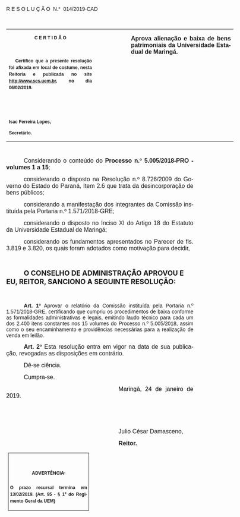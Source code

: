 <body lang=PT-BR link=blue vlink=purple style='tab-interval:35.4pt'>

<div class=WordSection1>

<p class=MsoTitle><span style='font-family:"Arial","sans-serif";mso-bidi-font-family:
"Times New Roman";mso-ansi-language:PT-BR;mso-no-proof:yes'>R E S O L U Ç Ã
O<span style='mso-spacerun:yes'>  </span>N.</span><span style='font-family:
Symbol;mso-ascii-font-family:Arial;mso-hansi-font-family:Arial;mso-ansi-language:
PT-BR;mso-char-type:symbol;mso-symbol-font-family:Symbol;mso-no-proof:yes'><span
style='mso-char-type:symbol;mso-symbol-font-family:Symbol'>°</span></span><span
style='font-family:"Arial","sans-serif";mso-bidi-font-family:"Times New Roman";
mso-ansi-language:PT-BR;mso-no-proof:yes'><span style='mso-spacerun:yes'> 
</span>014/2019-CAD<o:p></o:p></span></p>

<p class=BodyText21><span style='font-size:10.0pt;font-family:"Arial","sans-serif";
mso-bidi-font-family:"Times New Roman";mso-no-proof:yes'><o:p>&nbsp;</o:p></span></p>

<table class=MsoNormalTable border=0 cellspacing=0 cellpadding=0 width=612
 style='width:459.0pt;border-collapse:collapse;mso-padding-alt:0cm 5.4pt 0cm 5.4pt'>
 <tr style='mso-yfti-irow:0;mso-yfti-firstrow:yes;mso-yfti-lastrow:yes'>
  <td width=234 valign=top style='width:175.5pt;padding:0cm 5.4pt 0cm 5.4pt'>
  <p class=MsoNormal align=center style='text-align:center;layout-grid-mode:
  char'><b style='mso-bidi-font-weight:normal'><span style='font-size:9.0pt;
  mso-bidi-font-size:10.0pt;font-family:"Arial","sans-serif";mso-bidi-font-family:
  "Times New Roman";mso-no-proof:yes'>C E R T I D Ã O<o:p></o:p></span></b></p>
  <p class=MsoNormal align=center style='text-align:center;layout-grid-mode:
  char'><b style='mso-bidi-font-weight:normal'><span style='font-size:9.0pt;
  mso-bidi-font-size:10.0pt;font-family:"Arial","sans-serif";mso-bidi-font-family:
  "Times New Roman";mso-no-proof:yes'><o:p>&nbsp;</o:p></span></b></p>
  <p class=MsoNormal style='text-align:justify;line-height:150%'><b
  style='mso-bidi-font-weight:normal'><span style='font-size:9.0pt;line-height:
  150%;font-family:"Arial","sans-serif";mso-bidi-font-family:"Times New Roman";
  mso-no-proof:yes'><span style='mso-spacerun:yes'>   </span>Certifico que a
  presente resolução foi afixada em local de costume, nesta Reitoria e
  publicada no site<span style='color:blue'> </span><a
  href="http://www.scs.uem.br/"><span style='text-decoration:none;text-underline:
  none'>http://www.scs.uem.br</span></a>, no dia</span></b><b style='mso-bidi-font-weight:
  normal'><span style='font-size:9.0pt;mso-bidi-font-size:10.0pt;line-height:
  150%;font-family:"Arial","sans-serif";mso-bidi-font-family:"Times New Roman";
  mso-no-proof:yes'> 06/02/2019.<o:p></o:p></span></b></p>
  <p class=MsoNormal><b style='mso-bidi-font-weight:normal'><span
  style='font-size:9.0pt;mso-bidi-font-size:10.0pt;font-family:"Arial","sans-serif";
  mso-bidi-font-family:"Times New Roman";mso-no-proof:yes'><o:p>&nbsp;</o:p></span></b></p>
  <p class=MsoNormal><b style='mso-bidi-font-weight:normal'><span
  style='font-size:9.0pt;mso-bidi-font-size:10.0pt;font-family:"Arial","sans-serif";
  mso-bidi-font-family:"Times New Roman";mso-no-proof:yes'><o:p>&nbsp;</o:p></span></b></p>
  <p class=MsoNormal><b style='mso-bidi-font-weight:normal'><span
  style='font-size:9.0pt;mso-bidi-font-size:10.0pt;font-family:"Arial","sans-serif";
  mso-bidi-font-family:"Times New Roman";mso-no-proof:yes'>Isac Ferreira Lopes,<o:p></o:p></span></b></p>
  <p class=MsoNormal><b style='mso-bidi-font-weight:normal'><span
  style='font-size:9.0pt;mso-bidi-font-size:10.0pt;font-family:"Arial","sans-serif";
  mso-bidi-font-family:"Times New Roman";mso-no-proof:yes'>Secretário.<o:p></o:p></span></b></p>
  </td>
  <td width=85 valign=top style='width:63.8pt;padding:0cm 5.4pt 0cm 5.4pt'>
  <p class=MsoNormal style='margin-right:-5.4pt'><b><span style='font-size:
  12.0pt;mso-bidi-font-size:10.0pt;font-family:"Arial","sans-serif";mso-bidi-font-family:
  "Times New Roman";mso-no-proof:yes'><o:p>&nbsp;</o:p></span></b></p>
  </td>
  <td width=293 valign=top style='width:219.7pt;padding:0cm 5.4pt 0cm 5.4pt'>
  <p class=MsoNormal style='text-align:justify'><b><span style='font-size:12.0pt;
  font-family:"Arial","sans-serif";mso-no-proof:yes'>Aprova alienação e baixa
  de bens patrimoniais da Universidade Estadual de Maringá.</span></b><b><span
  style='font-size:12.0pt;font-family:"Arial","sans-serif";mso-bidi-font-family:
  "Times New Roman";mso-no-proof:yes'><o:p></o:p></span></b></p>
  </td>
 </tr>
</table>

<p class=BodyText21><span style='font-size:8.0pt;font-family:"Arial","sans-serif";
mso-bidi-font-family:"Times New Roman";mso-no-proof:yes'><o:p>&nbsp;</o:p></span></p>

<p class=MsoNormal style='margin-bottom:2.0pt;text-align:justify;text-indent:
35.45pt'><span style='font-size:12.0pt;mso-bidi-font-size:10.0pt;font-family:
"Arial","sans-serif";mso-bidi-font-family:"Times New Roman"'>Considerando o conteúdo
do <b style='mso-bidi-font-weight:normal'>Processo n.º 5.005/2018-PRO - volumes
<span class=GramE>1</span> a 15</b>;<o:p></o:p></span></p>

<p class=MsoNormal style='margin-bottom:2.0pt;text-align:justify;text-indent:
35.45pt'><span class=GramE><span style='font-size:12.0pt;mso-bidi-font-size:
10.0pt;font-family:"Arial","sans-serif";mso-bidi-font-family:"Times New Roman"'>considerando</span></span><span
style='font-size:12.0pt;mso-bidi-font-size:10.0pt;font-family:"Arial","sans-serif";
mso-bidi-font-family:"Times New Roman"'> o disposto na Resolução n.º 8.726/2009
do Governo do Estado do Paraná, Item 2.6 que trata da desincorporação de bens
públicos;<o:p></o:p></span></p>

<p class=MsoNormal style='margin-bottom:2.0pt;text-align:justify;text-indent:
35.45pt'><span class=GramE><span style='font-size:12.0pt;mso-bidi-font-size:
10.0pt;font-family:"Arial","sans-serif";mso-bidi-font-family:"Times New Roman"'>considerando</span></span><span
style='font-size:12.0pt;mso-bidi-font-size:10.0pt;font-family:"Arial","sans-serif";
mso-bidi-font-family:"Times New Roman"'> a manifestação dos integrantes da Comissão
instituída pela Portaria n.º 1.571/2018-GRE;<o:p></o:p></span></p>

<p class=MsoNormal style='text-align:justify;text-indent:35.45pt'><span
style='font-size:12.0pt;font-family:"Arial","sans-serif";mso-no-proof:yes'>considerando
o disposto no Inciso XI do Artigo 18 do Estatuto da Universidade Estadual de
Maringá;<o:p></o:p></span></p>

<p class=MsoNormal style='text-align:justify;text-indent:35.45pt'><span
style='font-size:12.0pt;font-family:"Arial","sans-serif";mso-no-proof:yes'>considerando
os fundamentos apresentados no Parecer de fls. 3.819 e 3.820, os quais foram
adotados como motivação para decidir,<o:p></o:p></span></p>

<p class=MsoNormal style='margin-bottom:2.0pt;text-align:justify;text-indent:
35.45pt;mso-layout-grid-align:none;text-autospace:none'><span style='font-size:
12.0pt;font-family:"Arial","sans-serif"'><o:p>&nbsp;</o:p></span></p>

<p class=MsoBodyTextIndent style='text-indent:35.45pt'><b style='mso-bidi-font-weight:
normal'><span lang=X-NONE style='font-size:14.0pt;mso-no-proof:yes'>O CONSELHO DE
ADMINISTRAÇÃO APROVOU E EU, REITOR, SANCIONO A SEGUINTE RESOLUÇÃO:<o:p></o:p></span></b></p>

<p class=MsoBodyTextIndent style='text-indent:35.45pt'><span lang=X-NONE
style='mso-no-proof:yes'><o:p>&nbsp;</o:p></span></p>

<p style='margin-top:0cm;margin-right:0cm;margin-bottom:6.0pt;margin-left:0cm;
text-align:justify;text-indent:35.45pt'><b style='mso-bidi-font-weight:normal'><span
style='mso-bidi-font-size:12.0pt;font-family:"Arial","sans-serif";mso-fareast-font-family:
"Arial Unicode MS";mso-bidi-font-family:"Times New Roman"'>Art. 1º </span></b><span
style='mso-bidi-font-size:12.0pt;font-family:"Arial","sans-serif";mso-fareast-font-family:
"Arial Unicode MS";mso-bidi-font-family:"Times New Roman"'>Aprovar o relatório
da Comissão instituída pela Portaria n.º 1.571/2018-GRE, </span><span
style='font-family:"Arial","sans-serif";mso-bidi-font-family:"Times New Roman"'>certificando
que cumpriu os procedimentos de baixa conforme as formalidades administrativas
e legais, emitindo laudo técnico para cada um dos 2.400 itens constantes nos 15
volumes do Processo n.º 5.005/2018, assim como o seu encaminhamento e
providências necessárias para a realização de venda em leilão.</span><span
style='mso-bidi-font-size:12.0pt;font-family:"Arial","sans-serif";mso-fareast-font-family:
"Arial Unicode MS";mso-bidi-font-family:"Times New Roman"'><o:p></o:p></span></p>

<p class=MsoNormal style='text-align:justify;text-indent:35.45pt'><b
style='mso-bidi-font-weight:normal'><span style='font-size:12.0pt;font-family:
"Arial","sans-serif";mso-fareast-font-family:"Arial Unicode MS";mso-bidi-font-family:
"Times New Roman";mso-no-proof:yes'>Art. 2º </span></b><span style='font-size:
12.0pt;font-family:"Arial","sans-serif";mso-bidi-font-family:"Times New Roman";
mso-no-proof:yes'>Esta resolução entra em vigor na data de sua publicação,
revogadas as disposições em contrário.</span><span style='font-size:12.0pt;
font-family:"Arial","sans-serif";mso-fareast-font-family:"Arial Unicode MS";
mso-bidi-font-family:"Times New Roman";letter-spacing:-.2pt;mso-no-proof:yes'><o:p></o:p></span></p>

<p class=MsoNormal style='text-align:justify;text-indent:35.45pt'><span
style='font-size:12.0pt;font-family:"Arial","sans-serif";color:black;
mso-no-proof:yes'>Dê-se ciência.<o:p></o:p></span></p>

<p class=MsoNormal style='text-align:justify;text-indent:35.45pt'><span
style='font-size:12.0pt;font-family:"Arial","sans-serif";color:black;
mso-no-proof:yes'>Cumpra-se.<o:p></o:p></span></p>

<p class=MsoNormal style='text-align:justify;text-indent:8.0cm'><span
style='font-size:12.0pt;font-family:"Arial","sans-serif";color:black;
mso-no-proof:yes'>Maringá, 24 de janeiro de 2019.<o:p></o:p></span></p>

<p class=MsoNormal style='text-align:justify;text-indent:8.0cm'><span
style='font-size:12.0pt;font-family:"Arial","sans-serif";mso-bidi-font-family:
"Times New Roman";mso-no-proof:yes'><o:p>&nbsp;</o:p></span></p>

<p class=MsoNormal style='text-align:justify;text-indent:8.0cm'><span
style='font-size:12.0pt;font-family:"Arial","sans-serif";mso-bidi-font-family:
"Times New Roman";mso-no-proof:yes'><o:p>&nbsp;</o:p></span></p>

<p class=MsoNormal style='text-align:justify;text-indent:8.0cm'><span
style='font-size:12.0pt;font-family:"Arial","sans-serif";mso-bidi-font-family:
"Times New Roman";mso-no-proof:yes'>Julio César Damasceno,<o:p></o:p></span></p>

<p class=MsoNormal style='text-align:justify;text-indent:8.0cm;tab-stops:8.0cm 276.45pt'><b
style='mso-bidi-font-weight:normal'><span style='font-size:12.0pt;font-family:
"Arial","sans-serif";mso-bidi-font-family:"Times New Roman";mso-no-proof:yes'>Reitor.<o:p></o:p></span></b></p>

<table class=MsoNormalTable border=1 cellspacing=0 cellpadding=0
 style='margin-left:3.5pt;border-collapse:collapse;border:none;mso-border-alt:
 solid windowtext .5pt;mso-padding-alt:0cm 3.5pt 0cm 3.5pt;mso-border-insideh:
 .5pt solid windowtext;mso-border-insidev:.5pt solid windowtext'>
 <tr style='mso-yfti-irow:0;mso-yfti-firstrow:yes;mso-yfti-lastrow:yes'>
  <td width=207 valign=top style='width:155.6pt;border:solid windowtext 1.0pt;
  mso-border-alt:solid windowtext .5pt;padding:0cm 3.5pt 0cm 3.5pt'>
  <h1 align=center style='text-align:center;line-height:150%'><span
  style='font-size:9.0pt;mso-bidi-font-size:10.0pt;line-height:150%;mso-bidi-font-family:
  Arial;mso-ansi-language:PT-BR;mso-fareast-language:PT-BR;mso-no-proof:yes'>ADVERTÊNCIA:<o:p></o:p></span></h1>
  <p class=MsoNormal style='text-align:justify;line-height:150%'><b
  style='mso-bidi-font-weight:normal'><span style='font-size:9.0pt;mso-bidi-font-size:
  10.0pt;line-height:150%;font-family:"Arial","sans-serif";mso-bidi-font-family:
  "Times New Roman";mso-no-proof:yes'>O prazo recursal termina em 13/02/2019. (Art.
  95 - § 1º do Regimento Geral da UEM)</span></b><span style='font-size:9.0pt;
  mso-bidi-font-size:10.0pt;line-height:150%;font-family:"Arial","sans-serif";
  mso-bidi-font-family:"Times New Roman";mso-no-proof:yes'><o:p></o:p></span></p>
  </td>
 </tr>
</table>

<p align=right style='margin:0cm;margin-bottom:.0001pt;text-align:right;
text-indent:35.45pt'><span style='font-size:9.0pt;mso-bidi-font-family:Arial;
mso-no-proof:yes'><o:p>&nbsp;</o:p></span></p>

</div>

</body>
